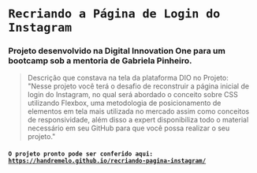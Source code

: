 # `Recriando a Página de Login do Instagram`
### Projeto desenvolvido na Digital Innovation One para um bootcamp sob a mentoria de Gabriela Pinheiro.

> Descrição que constava na tela da plataforma DIO no Projeto:<br>
"Nesse projeto você terá o desafio de reconstruir a página inicial de login do Instagram, no qual será abordado o conceito sobre CSS utilizando Flexbox, uma metodologia de posicionamento de elementos em tela mais utilizada no mercado assim como conceitos de responsividade, além disso a expert disponibiliza todo o material necessário em seu GitHub para que você possa realizar o seu projeto."

#### `O projeto pronto pode ser conferido aqui: `<a href='https://handremelo.github.io/recriando-pagina-instagram/'>`https://handremelo.github.io/recriando-pagina-instagram/`</a>
